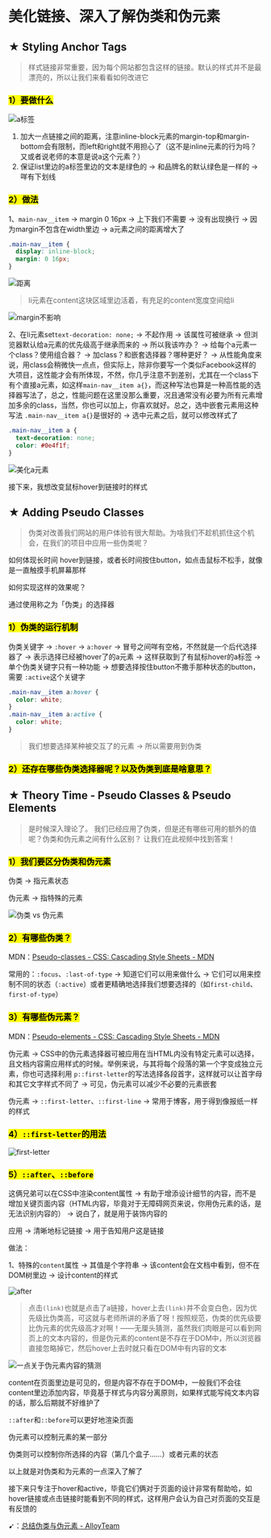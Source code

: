 # 美化链接、深入了解伪类和伪元素

## ★ Styling Anchor Tags 

> 样式链接非常重要，因为每个网站都包含这样的链接。默认的样式并不是最漂亮的，所以让我们来看看如何改进它

### <mark>1）要做什么</mark>

![a标签](assets/img/2020-02-15-16-46-41.png)

1. 加大一点链接之间的距离，注意inline-block元素的margin-top和margin-bottom会有限制，而left和right就不用担心了（这不是inline元素的行为吗？又或者说老师的本意是说a这个元素？）
2. 保证list里边的a标签里边的文本是绿色的 -> 和品牌名的默认绿色是一样的 -> 咩有下划线

### <mark>2）做法</mark>

1、`main-nav__item` -> margin 0 16px -> 上下我们不需要 -> 没有出现换行 -> 因为margin不包含在width里边 -> a元素之间的距离增大了

``` css
.main-nav__item {
  display: inline-block;
  margin: 0 16px;
}
```

![距离](assets/img/2020-02-15-17-06-02.png)

> li元素在content这块区域里边活着，有充足的content宽度空间给li

![margin不影响](assets/img/2020-02-15-17-12-14.png)

2、在li元素set`text-decoration: none;` -> 不起作用 -> 该属性可被继承 -> 但浏览器默认给a元素的优先级高于继承而来的 -> 所以我该咋办？ -> 给每个a元素一个class？使用组合器？ -> 加class？和嵌套选择器？哪种更好？ -> 从性能角度来说，用class会稍微快一点点，但实际上，除非你要写一个类似Facebook这样的大项目，这性能才会有所体现，不然，你几乎注意不到差别，尤其在一个class下有个直接a元素，如这样`main-nav__item a{}`，而这种写法也算是一种高性能的选择器写法了，总之，性能问题在这里没那么重要，况且通常没有必要为所有元素增加多余的class，当然，你也可以加上，你喜欢就好。总之，选中嵌套元素用这种写法 `.main-nav__item a{}`是很好的 -> 选中元素之后，就可以修改样式了

``` css
.main-nav__item a {
  text-decoration: none;
  color: #0e4f1f;
}
```

![美化a元素](assets/img/2020-02-15-17-40-30.png)

接下来，我想改变鼠标hover到链接时的样式

## ★ Adding Pseudo Classes 

> 伪类对改善我们网站的用户体验有很大帮助。为啥我们不趁机抓住这个机会，在我们的项目中应用一些伪类呢？

如何体现长时间 hover到链接，或者长时间按住button，如点击鼠标不松手，就像是一直触摸手机屏幕那样

如何实现这样的效果呢？

通过使用称之为「伪类」的选择器

### <mark>1）伪类的运行机制</mark>

伪类关键字 -> `:hover` -> `a:hover` -> 冒号之间咩有空格，不然就是一个后代选择器了 -> 表示选择已经被hover了的a元素 -> 这样获取到了有鼠标hover的a标签 -> 单个伪类关键字只有一种功能 -> 想要选择按住button不撒手那种状态的button，需要 `:active`这个关键字

``` css
.main-nav__item a:hover {
  color: white;
}
.main-nav__item a:active {
  color: white;
}
```

> 我们想要选择某种被交互了的元素 -> 所以需要用到伪类

### <mark>2）还存在哪些伪类选择器呢？以及伪类到底是啥意思？</mark>

## ★ Theory Time - Pseudo Classes & Pseudo Elements

> 是时候深入理论了。 我们已经应用了伪类，但是还有哪些可用的额外的值呢？伪类和伪元素之间有什么区别？ 让我们在此视频中找到答案！

### <mark>1）我们要区分伪类和伪元素</mark>

伪类 -> 指元素状态

伪元素 -> 指特殊的元素

![伪类 vs 伪元素](assets/img/2020-02-15-18-34-52.png)

### <mark>2）有哪些伪类？</mark>

MDN：[Pseudo-classes - CSS: Cascading Style Sheets - MDN](https://developer.mozilla.org/en-US/docs/Web/CSS/Pseudo-classes)

常用的：`:focus`、`:last-of-type` -> 知道它们可以用来做什么 -> 它们可以用来控制不同的状态（`:active`）或者更精确地选择我们想要选择的（如`first-child`、`first-of-type`）

### <mark>3）有哪些伪元素？</mark>

MDN：[Pseudo-elements - CSS: Cascading Style Sheets - MDN](https://developer.mozilla.org/en-US/docs/Web/CSS/Pseudo-elements)

伪元素 -> CSS中的伪元素选择器可被应用在当HTML内没有特定元素可以选择，且文档内容需应用样式的时候。举例来说，与其将每个段落的第一个字变成独立元素，你也可选择利用 `p::first-letter`的写法选择各段首字，这样就可以让首字母和其它文字样式不同了 -> 可见，伪元素可以减少不必要的元素嵌套

伪元素 -> `::first-letter`、`::first-line` -> 常用于博客，用于得到像报纸一样的样式

### <mark>4）`::first-letter`的用法</mark>

![first-letter](assets/img/2020-02-15-21-57-58.png)

### <mark>5）`::after`、`::before`</mark>

这俩兄弟可以在CSS中渲染content属性 -> 有助于增添设计细节的内容，而不是增加关键页面内容（HTML内容，毕竟对于无障碍网页来说，你用伪元素的话，是无法识别内容的） -> 说白了，就是用于装饰内容的

应用 -> 清晰地标记链接 -> 用于告知用户这是链接

做法：

1、特殊的`content`属性 -> 其值是个字符串 -> 该content会在文档中看到，但不在DOM树里边 -> 设计content的样式

![after](assets/img/2020-02-15-22-15-02.png)

> 点击`(link)`也就是点击了a链接，hover上去`(link)`并不会变白色，因为优先级比伪类高，可这就与老师所讲的矛盾了呀！按照规范，伪类的优先级要比伪元素的优先级高才对啊！——无厘头猜测，虽然我们肉眼是可以看到网页上的文本内容的，但是伪元素的content是不存在于DOM中，所以浏览器直接忽略掉它，然后hover上去时就只看在DOM中有内容的文本

![一点关于伪元素内容的猜测](assets/img/2020-02-15-22-34-21.png)

content在页面里边是可见的，但是内容不存在于DOM中，一般我们不会往content里边添加内容，毕竟基于样式与内容分离原则，如果样式能写纯文本内容的话，那么后期就不好维护了

`::after`和`::before`可以更好地渲染页面

伪元素可以控制元素的某一部分

伪类则可以控制你所选择的内容（第几个盒子……）或者元素的状态

以上就是对伪类和为元素的一点深入了解了

接下来只专注于hover和active，毕竟它们俩对于页面的设计非常有帮助哈，如hover链接或点击链接时能看到不同的样式，这样用户会认为自己对页面的交互是有反馈的

➹：[总结伪类与伪元素 - AlloyTeam](http://www.alloyteam.com/2016/05/summary-of-pseudo-classes-and-pseudo-elements/)






